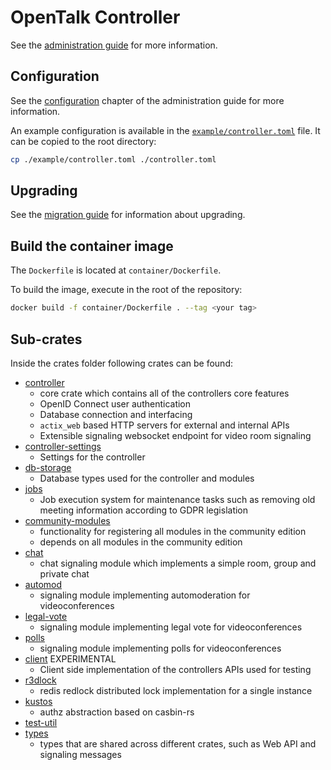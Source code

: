 <!--
SPDX-FileCopyrightText: OpenTalk GmbH <mail@opentalk.eu>

SPDX-License-Identifier: EUPL-1.2
-->

# OpenTalk Controller

See the [administration guide](docs/admin/README.md) for more information.

## Configuration

See the [configuration](docs/admin/configuration.md) chapter of the
administration guide for more information.

An example configuration is available in the
[`example/controller.toml`](example/controller.toml) file. It can be copied to the root directory:

```sh
cp ./example/controller.toml ./controller.toml
```

## Upgrading

See the [migration guide](docs/admin/migration.md) for information about upgrading.

## Build the container image

The `Dockerfile` is located at `container/Dockerfile`.

To build the image, execute in the root of the repository:

```bash
docker build -f container/Dockerfile . --tag <your tag>
```

## Sub-crates

Inside the crates folder following crates can be found:

- [controller](crates/controller)
    - core crate which contains all of the controllers core features
    - OpenID Connect user authentication
    - Database connection and interfacing
    - `actix_web` based HTTP servers for external and internal APIs
    - Extensible signaling websocket endpoint for video room signaling
- [controller-settings](crates/controller-settings)
    - Settings for the controller
- [db-storage](crates/db-storage)
    - Database types used for the controller and modules
- [jobs](crates/jobs)
    - Job execution system for maintenance tasks such as removing old meeting information according to GDPR legislation
- [community-modules](crates/community-modules)
    - functionality for registering all modules in the community edition
    - depends on all modules in the community edition
- [chat](crates/chat)
    - chat signaling module which implements a simple room, group and private chat
- [automod](crates/automod)
    - signaling module implementing automoderation for videoconferences
- [legal-vote](crates/legal-vote)
    - signaling module implementing legal vote for videoconferences
- [polls](crates/polls)
    - signaling module implementing polls for videoconferences
- [client](crates/client) EXPERIMENTAL
    - Client side implementation of the controllers APIs used for testing
- [r3dlock](crates/r3dlock)
    - redis redlock distributed lock implementation for a single instance
- [kustos](crates/kustos)
    - authz abstraction based on casbin-rs
- [test-util](crates/test-util)
- [types](crates/types)
    - types that are shared across different crates, such as Web API and signaling messages
